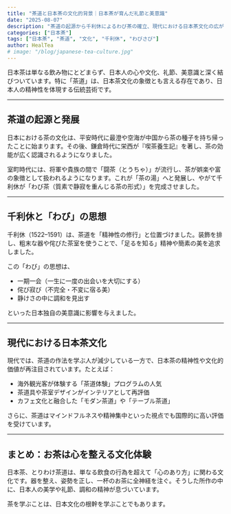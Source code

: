 ```yaml
---
title: "茶道と日本茶の文化的背景｜日本茶が育んだ礼節と美意識"
date: "2025-08-07"
description: "茶道の起源から千利休によるわび茶の確立、現代における日本茶文化の広がりまでを解説。日本茶がどのように日本人の精神性や美意識に影響を与えてきたのかを学べます。"
categories: ["日本茶"]
tags: ["日本茶", "茶道", "文化", "千利休", "わびさび"]
author: HealTea
# image: "/blog/japanese-tea-culture.jpg"
---
```



日本茶は単なる飲み物にとどまらず、日本人の心や文化、礼節、美意識と深く結びついています。特に「茶道」は、日本茶文化の象徴とも言える存在であり、日本人の精神性を体現する伝統芸術です。

---

## 茶道の起源と発展

日本における茶の文化は、平安時代に最澄や空海が中国から茶の種子を持ち帰ったことに始まります。その後、鎌倉時代に栄西が『喫茶養生記』を著し、茶の効能が広く認識されるようになりました。

室町時代には、将軍や貴族の間で「闘茶（とうちゃ）」が流行し、茶が娯楽や富の象徴として扱われるようになります。これが「茶の湯」へと発展し、やがて千利休が「わび茶（質素で静寂を重んじる茶の形式）」を完成させました。

---

## 千利休と「わび」の思想

千利休（1522–1591）は、茶道を「精神性の修行」と位置づけました。装飾を排し、粗末な器や侘びた茶室を使うことで、「足るを知る」精神や簡素の美を追求しました。

この「わび」の思想は、

- 一期一会（一生に一度の出会いを大切にする）
- 侘び寂び（不完全・不変に宿る美）
- 静けさの中に調和を見出す

といった日本独自の美意識に影響を与えました。

---

## 現代における日本茶文化

現代では、茶道の作法を学ぶ人が減少している一方で、日本茶の精神性や文化的価値が再注目されています。たとえば：

- 海外観光客が体験する「茶道体験」プログラムの人気
- 茶道具や茶室デザインがインテリアとして再評価
- カフェ文化と融合した「モダン茶道」や「テーブル茶道」

さらに、茶道はマインドフルネスや精神集中といった視点でも国際的に高い評価を受けています。

---

## まとめ：お茶は心を整える文化体験

日本茶、とりわけ茶道は、単なる飲食の行為を超えて「心のあり方」に関わる文化です。器を整え、姿勢を正し、一杯のお茶に全神経を注ぐ。そうした所作の中に、日本人の美学や礼節、調和の精神が息づいています。

茶を学ぶことは、日本文化の根幹を学ぶことでもあります。
